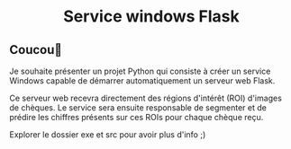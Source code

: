 # <p align="center">Service windows Flask</p>

## Coucou👋

Je souhaite présenter un projet Python qui consiste à créer un service Windows capable de démarrer automatiquement un serveur web Flask.

 Ce serveur web recevra directement des régions d'intérêt (ROI) d'images de chèques. Le service sera ensuite responsable de segmenter et de prédire les chiffres présents sur ces ROIs pour chaque chèque reçu.


Explorer le dossier exe et src pour avoir plus d'info ;)
